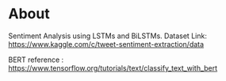 # About
Sentiment Analysis using LSTMs and BiLSTMs.
Dataset Link: https://www.kaggle.com/c/tweet-sentiment-extraction/data

BERT reference : https://www.tensorflow.org/tutorials/text/classify_text_with_bert
